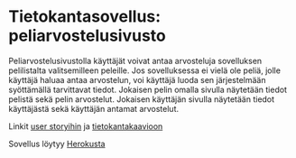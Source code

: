 # Tietokantasovellus: peliarvostelusivusto

Peliarvostelusivustolla käyttäjät voivat antaa arvosteluja sovelluksen pelilistalta valitsemilleen peleille. Jos sovelluksessa ei vielä ole peliä, jolle käyttäjä haluaa antaa arvostelun, voi käyttäjä luoda sen järjestelmään syöttämällä tarvittavat tiedot. Jokaisen pelin omalla sivulla näytetään tiedot pelistä sekä pelin arvostelut. Jokaisen käyttäjän sivulla näytetään tiedot käyttäjästä sekä käyttäjän antamat arvostelut.

Linkit [user storyihin](https://github.com/nakkekakke/tsoha2019/blob/master/documentation/user_stories.md) ja [tietokantakaavioon](https://github.com/nakkekakke/tsoha2019/blob/master/documentation/database_diagram.png)

Sovellus löytyy [Herokusta](https://game-review-site.herokuapp.com/)
